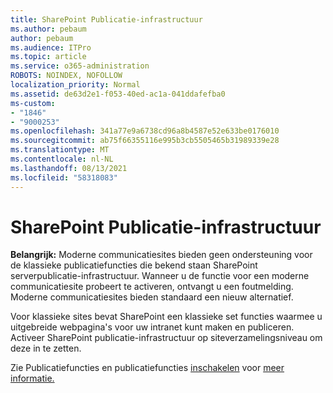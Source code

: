 ```yaml
---
title: SharePoint Publicatie-infrastructuur
ms.author: pebaum
author: pebaum
ms.audience: ITPro
ms.topic: article
ms.service: o365-administration
ROBOTS: NOINDEX, NOFOLLOW
localization_priority: Normal
ms.assetid: de63d2e1-f053-40ed-ac1a-041ddafefba0
ms-custom:
- "1846"
- "9000253"
ms.openlocfilehash: 341a77e9a6738cd96a8b4587e52e633be0176010
ms.sourcegitcommit: ab75f66355116e995b3cb5505465b31989339e28
ms.translationtype: MT
ms.contentlocale: nl-NL
ms.lasthandoff: 08/13/2021
ms.locfileid: "58318083"
---
```

# <a name="sharepoint-publishing-infrastructure"></a>SharePoint Publicatie-infrastructuur

**Belangrijk:** Moderne communicatiesites bieden geen ondersteuning voor de klassieke publicatiefuncties die bekend staan SharePoint serverpublicatie-infrastructuur. Wanneer u de functie voor een moderne communicatiesite probeert te activeren, ontvangt u een foutmelding. Moderne communicatiesites bieden standaard een nieuw alternatief.

Voor klassieke sites bevat SharePoint een klassieke set functies waarmee u uitgebreide webpagina's voor uw intranet kunt maken en publiceren. Activeer SharePoint publicatie-infrastructuur op siteverzamelingsniveau om deze in te zetten.

Zie Publicatiefuncties en publicatiefuncties [inschakelen](https://support.office.com/article/Enable-publishing-features-479677A6-8B33-4AC7-907D-071C1C7E4518) voor [meer informatie.](https://support.office.com/article/Features-enabled-in-a-SharePoint-Online-publishing-site-3AB3810C-3C2C-4361-9D0E-0CBE666EA0B0?wt.mc_id=O365_Portal_MMaven#__toc336865553)
